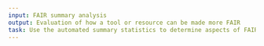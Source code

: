 ```yaml
---
input: FAIR summary analysis
output: Evaluation of how a tool or resource can be made more FAIR 
task: Use the automated summary statistics to determine aspects of FAIRness that can be improved upon
---
```

